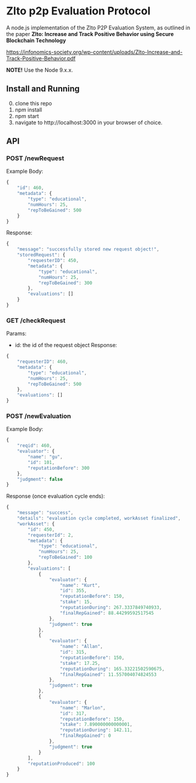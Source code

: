 # Zlto p2p Evaluation Protocol
A node.js implementation of the Zlto P2P Evaluation System, as outlined in the paper **Zlto: Increase and Track Positive Behavior using Secure Blockchain Technology**

https://infonomics-society.org/wp-content/uploads/Zlto-Increase-and-Track-Positive-Behavior.pdf

**NOTE!** Use the Node 9.x.x.
## Install and Running
0. clone this repo
1. npm install
2. npm start
3. navigate to http://localhost:3000 in your browser of choice.


## API

### POST /newRequest
Example Body:
```JavaScript
{
	"id": 460,
	"metadata": {
		"type": "educational",
		"numHours": 25,
		"repToBeGained": 500
	}
}

```
Response:
```JavaScript
{
    "message": "successfully stored new request object!",
    "storedRequest": {
        "requesterID": 450,
        "metadata": {
            "type": "educational",
            "numHours": 25,
            "repToBeGained": 300
        },
        "evaluations": []
    }
}
```

### GET /checkRequest
Params:
- id: the id of the request object 
Response:
```JavaScript
{
    "requesterID": 460,
    "metadata": {
        "type": "educational",
        "numHours": 25,
        "repToBeGained": 500
    },
    "evaluations": []
}
```
### POST /newEvaluation
Example Body:
```JavaScript
{
	"reqid": 460,
	"evaluator": {
		"name": "gu", 
		"id": 101, 
		"reputationBefore": 300
	},
	"judgment": false
}

```
Response (once evaluation cycle ends):
```JavaScript
{
    "message": "success",
    "details": "evaluation cycle completed, workAsset finalized",
    "workAsset": {
        "id": 450,
        "requesterId": 2,
        "metadata": {
            "type": "educational",
            "numHours": 25,
            "repToBeGained": 100
        },
        "evaluations": [
            {
                "evaluator": {
                    "name": "Kurt",
                    "id": 355,
                    "reputationBefore": 150,
                    "stake": 15,
                    "reputationDuring": 267.3337849740933,
                    "finalRepGained": 88.44299592517545
                },
                "judgment": true
            },
            {
                "evaluator": {
                    "name": "Allan",
                    "id": 315,
                    "reputationBefore": 150,
                    "stake": 17.25,
                    "reputationDuring": 165.33221502590675,
                    "finalRepGained": 11.557004074824553
                },
                "judgment": true
            },
            {
                "evaluator": {
                    "name": "Marlon",
                    "id": 317,
                    "reputationBefore": 150,
                    "stake": 7.890000000000001,
                    "reputationDuring": 142.11,
                    "finalRepGained": 0
                },
                "judgment": true
            }
        ],
        "reputationProduced": 100
    }
}
```




